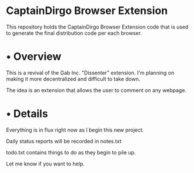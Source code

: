 # CaptainDirgo Browser Extension

This repository holds the CaptainDirgo Browser Extension code that is used to generate the final distribution code per each browser.

# • Overview

This is a revival of the Gab Inc. "Dissenter" extension. I'm planning on making it more
decentralized and difficult to take down.

The idea is an extension that allows the user to comment on any webpage.

# • Details

Everything is in flux right now as I begin this new project. 

Daily status reports will be recorded in notes.txt

todo.txt contains things to do as they begin to pile up.

Let me know if you want to help.
